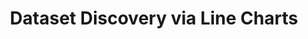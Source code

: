 ---
title: "Dataset Discovery via Line Charts"
authors:
- Daomin Ji
- Hui Luo
- admin
- Shane Culpepper

publication_types: ["1"]
publication: In *IEEE ICDE 2025*
publication_short: In *ICDE 2025*
publishDate: "2023-11-26"

abstract: 

#tags:
#- Source Themes
featured: true

links:
---